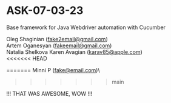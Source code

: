 # ASK-07-03-23

Base framework for Java Webdriver automation with Cucumber

Oleg Shaginian (fake2email@gmail.com)\
Artem Oganesyan (fakeemail@gmail.com)\
Natalia Shelkova
Karen Avagian (karav85@apple.com)\
<<<<<<< HEAD


=======
Minni P (fake@email.com)\
>>>>>>> main

!!! THAT WAS AWESOME, WOW !!!
